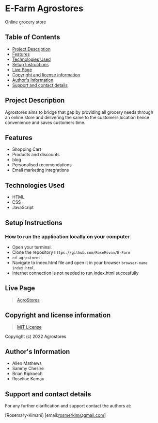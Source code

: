 # E-Farm Agrostores
Online grocery store

## Table of Contents
- [Project Description](#project-description)
- [Features](#features)
- [Technologies Used](#technology-used)
- [Setup Instructions](#setup-instructions)
- [Live Page](#live-page)
- [Copyright and license information](#copyright-and-license-information)
- [Author's Information](#authors-information)
- [Support and contact details](#support-and-contact-details)


## Project Description
Agrostores aims to bridge that gap by providing all grocery needs through an online store and delivering the same to the customers 
location hence convenience and saves customers time.

## Features
- Shopping Cart
- Products and discounts
- blog
- Personalised recomendations
- Email marketing integrations


## Technologies Used
- HTML
- CSS
- JavaScript


## Setup Instructions

### How to run the application locally on your computer.
- Open your terminal.
- Clone the repository `https://github.com/RoseRovan/E-Farm`
- `cd agrostores`
- Navigate to index.html file and open it in your browser `browser-name index.html`.
- Internet connection is not needed to run index.html succesfully


## Live Page
>  [AgroStores](https://roserovan.github.io/E-Farm/)


## Copyright and license information
> [MIT License](https://roserovan.github.io/E-Farm/master/LICENSE)

Copyright (c) 2022 Agrostores


## Author's Information
- Allen Mathews
- Sammy Chesire
- Brian Kipkoech
- Roseline Kamau


## Support and contact details
For any further clarification and support contact the authors at:


[Rosemary-Kimani]
[email:rosmerkim@gmail.com]
